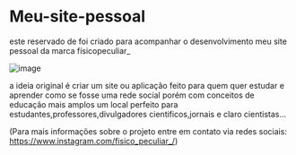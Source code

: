 # Meu-site-pessoal
este reservado de foi criado para acompanhar o desenvolvimento meu site pessoal da marca físicopeculiar_

![image](https://user-images.githubusercontent.com/95295070/156926260-2d8b95f7-4882-4ecb-96fc-73dbe4be8185.png)

a ideia  original é criar um site ou aplicação feito para quem quer estudar e aprender como se fosse uma rede social porém com conceitos de educação mais amplos um local perfeito para estudantes,professores,divulgadores cientificos,jornais e claro cientistas... 

(Para mais informações sobre o projeto entre em contato via redes sociais: https://www.instagram.com/fisico_peculiar_/)
